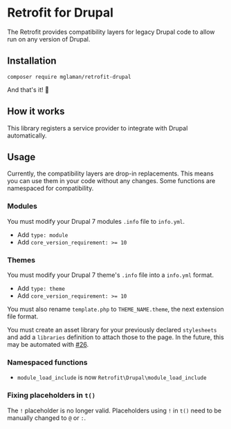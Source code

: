 # Retrofit for Drupal

The Retrofit provides compatibility layers for legacy Drupal code to allow run on any version of Drupal.

## Installation

```shell
composer require mglaman/retrofit-drupal
```

And that's it! 🎉

## How it works

This library registers a service provider to integrate with Drupal automatically.

## Usage

Currently, the compatibility layers are drop-in replacements. This means you can use them in your code without any 
changes. Some functions are namespaced for compatibility.

### Modules

You must modify your Drupal 7 modules `.info` file to `info.yml`.

* Add `type: module`
* Add `core_version_requirement: >= 10`

### Themes

You must modify your Drupal 7 theme's `.info` file into a `info.yml` format.

* Add `type: theme`
* Add `core_version_requirement: >= 10`

You must also rename `template.php` to `THEME_NAME.theme`, the next extension file format.

You must create an asset library for your previously declared `stylesheets` and add a `libraries` definition
to attach those to the page. In the future, this may be automated with [#26](https://github.com/mglaman/retrofit-drupal/issues/26).

### Namespaced functions

* `module_load_include` is now `Retrofit\Drupal\module_load_include`

### Fixing placeholders in `t()`

The `!` placeholder is no longer valid. Placeholders using `!` in `t()` need to be manually changed to `@` or `:`.
